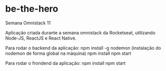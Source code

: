 # be-the-hero
Semana Omnistack 11

Aplicação criada durante a semana omnistack da Rocketseat, utilizando Node-JS, ReactJS e React Native.

Para rodar o backend da aplicação:
  npm install -g nodemon (instalação do nodemon de forma global na máquina)
  npm install
  npm start

Para rodar o frondend da aplicação:
  npm install
  npm start



